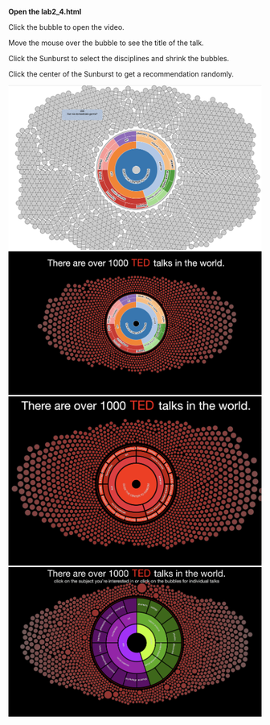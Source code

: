 <p><b>Open the lab2_4.html</b></p>

<p>Click the bubble to open the video.</p>
<p>Move the mouse over the bubble to see the title of the talk.</p>
<p>Click the Sunburst to select the disciplines and shrink the bubbles.</p>
<p>Click the center of the Sunburst to get a recommendation randomly.</p>


<img src="./version1.png">
<img src="./version2.png">
<img src="./version3.png">
<img src="./version4.png">

